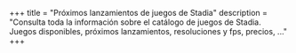 +++
title = "Próximos lanzamientos de juegos de Stadia"
description = "Consulta toda la información sobre el catálogo de juegos de Stadia. Juegos disponibles, próximos lanzamientos, resoluciones y fps, precios, ..."
+++